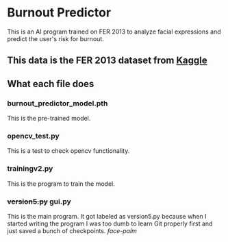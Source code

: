 # Burnout Predictor
This is an AI program trained on FER 2013 to analyze facial expressions and predict the user's risk for burnout.
## This data is the FER 2013 dataset from [Kaggle](https://www.kaggle.com/datasets/msambare/fer2013)
## What each file does
### burnout_predictor_model.pth
This is the pre-trained model.
### opencv_test.py
This is a test to check opencv functionality.
### trainingv2.py
This is the program to train the model.
### ~~version5.py~~ gui.py
This is the main program.
It got labeled as version5.py because when I started writing the program I was too dumb to learn Git properly first and just saved a bunch of checkpoints.
*face-palm* 
